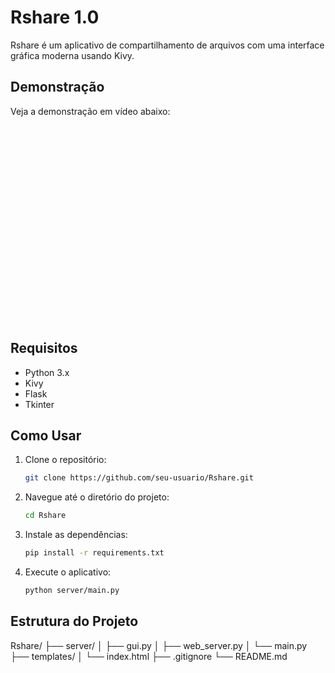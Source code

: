 # Rshare 1.0

Rshare é um aplicativo de compartilhamento de arquivos com uma interface gráfica moderna usando Kivy.

## Demonstração

Veja a demonstração em vídeo abaixo:

<div align="center">
    <iframe width="560" height="315" src="" frameborder="0" allow="accelerometer; autoplay; encrypted-media; gyroscope; picture-in-picture" allowfullscreen></iframe>
</div>

## Requisitos

- Python 3.x
- Kivy
- Flask
- Tkinter

## Como Usar

1. Clone o repositório:
    ```bash
    git clone https://github.com/seu-usuario/Rshare.git
    ```
2. Navegue até o diretório do projeto:
    ```bash
    cd Rshare
    ```
3. Instale as dependências:
    ```bash
    pip install -r requirements.txt
    ```
4. Execute o aplicativo:
    ```bash
    python server/main.py
    ```

## Estrutura do Projeto
Rshare/
├── server/
│ ├── gui.py
│ ├── web_server.py
│ └── main.py
├── templates/
│ └── index.html
├── .gitignore
└── README.md

